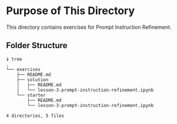 # Purpose of This Directory

This directory contains exercises for Prompt Instruction Refinement.

## Folder Structure

```
❯ tree
.
└── exercises
    ├── README.md
    ├── solution
    │   ├── README.md
    │   └── lesson-3-prompt-instruction-refinement.ipynb
    └── starter
        ├── README.md
        └── lesson-3-prompt-instruction-refinement.ipynb

4 directories, 5 files
```
